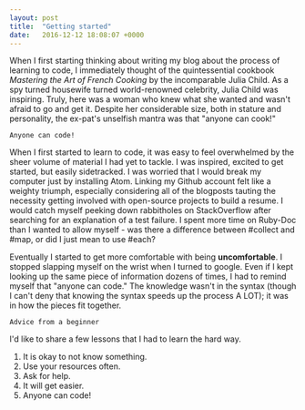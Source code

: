 ```yaml
---
layout: post
title:  "Getting started"
date:   2016-12-12 18:08:07 +0000
---
```



When I first starting thinking about writing my blog about the process of learning to code, I immediately thought of the quintessential cookbook *Mastering the Art of French Cooking* by the incomparable Julia Child. As a spy turned housewife turned world-renowned celebrity, Julia Child was inspiring. Truly, here was a woman who knew what she wanted and wasn't afraid to go and get it. Despite her considerable size, both in stature and personality, the ex-pat's unselfish mantra was that "anyone can cook!"

```
Anyone can code!
```

When I first started to learn to code, it was easy to feel overwhelmed by the sheer volume of material I had yet to tackle. I was inspired, excited to get started, but easily sidetracked. I was worried that I would break my computer just by installing Atom. Linking my Github account felt like a weighty triumph, especially considering all of the blogposts tauting the necessity getting involved with open-source projects to build a resume. I would catch myself peeking down rabbitholes on StackOverflow after searching for an explanation of a test failure. I spent more time on Ruby-Doc than I wanted to allow myself - was there a difference between #collect and #map, or did I just mean to use #each?

Eventually I started to get more comfortable with being **uncomfortable**. I stopped slapping myself on the wrist when I turned to google. Even if I kept looking up the same piece of information dozens of times, I had to remind myself that "anyone can code." The knowledge wasn't in the syntax (though I can't deny that knowing the syntax speeds up the process A LOT); it was in how the pieces fit together.

```
Advice from a beginner
```

I'd like to share a few lessons that I had to learn the hard way.

1. It is okay to not know something.
2. Use your resources often.
3. Ask for help.
4. It will get easier.
5. Anyone can code!

